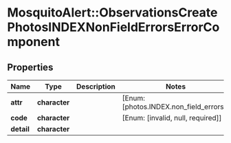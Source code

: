 # MosquitoAlert::ObservationsCreatePhotosINDEXNonFieldErrorsErrorComponent


## Properties
Name | Type | Description | Notes
------------ | ------------- | ------------- | -------------
**attr** | **character** |  | [Enum: [photos.INDEX.non_field_errors]] 
**code** | **character** |  | [Enum: [invalid, null, required]] 
**detail** | **character** |  | 


